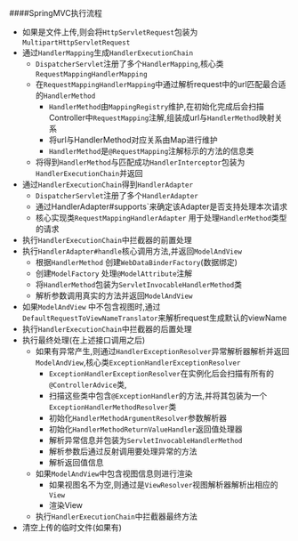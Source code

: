 ####SpringMVC执行流程

* 如果是文件上传,则会将`HttpServletRequest`包装为`MultipartHttpServletRequest`
* 通过`HandlerMapping`生成`HandlerExecutionChain`
   * `DispatcherServlet`注册了多个`HandlerMapping`,核心类`RequestMappingHandlerMapping`
   * 在`RequestMappingHandlerMapping`中通过解析request中的url匹配最合适的`HandlerMethod`
       * `HandlerMethod`由`MappingRegistry`维护,在初始化完成后会扫描Controller中`RequestMapping`注解,组装成url与`HandlerMethod`映射关系
       * 将url与HandlerMethod对应关系由Map进行维护
       * `HandlerMethod`是`@RequestMapping`注解标示的方法的信息类
   * 将得到`HandlerMethod`与匹配成功`HandlerInterceptor`包装为`HandlerExecutionChain`并返回
* 通过`HandlerExecutionChain`得到`HandlerAdapter`
   * `DispatcherServlet`注册了多个`HandlerAdapter`
   * 通过HandlerAdapter#supports`来确定该Adapter是否支持处理本次请求
   * 核心实现类`RequestMappingHandlerAdapter` 用于处理`HandlerMethod`类型的请求
* 执行`HandlerExecutionChain`中拦截器的前置处理
* 执行`HandlerAdapter#handle`核心调用方法,并返回`ModelAndView`
   * 根据`HandlerMethod` 创建`WebDataBinderFactory`(数据绑定)
   * 创建`ModelFactory` 处理`@ModelAttribute`注解
   * 将`HandlerMethod`包装为`ServletInvocableHandlerMethod`类
   * 解析参数调用真实的方法并返回`ModelAndView`
* 如果`ModelAndView` 中不包含视图时,通过`DefaultRequestToViewNameTranslator`来解析request生成默认的viewName
* 执行`HandlerExecutionChain`中拦截器的后置处理
* 执行最终处理(在上述接口调用之后)
   * 如果有异常产生,则通过`HandlerExceptionResolver`异常解析器解析并返回`ModelAndView`,核心类`ExceptionHandlerExceptionResolver`
       * `ExceptionHandlerExceptionResolver`在实例化后会扫描有所有的`@ControllerAdvice`类,
       * 扫描这些类中包含`@ExceptionHandler`的方法,并将其包装为一个`ExceptionHandlerMethodResolver`类
       * 初始化`HandlerMethodArgumentResolver`参数解析器
       * 初始化`HandlerMethodReturnValueHandler`返回值处理器
       * 解析异常信息并包装为`ServletInvocableHandlerMethod`
       * 解析参数后通过反射调用要处理异常的方法
       * 解析返回值信息
   * 如果`ModelAndView`中包含视图信息则进行渲染
       * 如果视图名不为空,则通过是`ViewResolver`视图解析器解析出相应的`View`
       * 渲染View
   * 执行`HandlerExecutionChain`中拦截器最终方法
* 清空上传的临时文件(如果有)